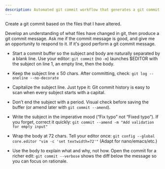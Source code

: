 ```yaml
---
description: Automated git commit workflow that generates a git commit based on the content
---
```


Create a git commit based on the files that I have altered.

Develop an understanding of what files have changed in git, then produce a git commit message. Ask me if the commit message is good, and give me an opportunity to respond to it. If it's good perform a git commit message. 

- Start a commit buffer so the subject and body are naturally separated by a blank line. Use your editor: `git commit` (no `-m`) launches $EDITOR with the subject on line 1, an empty line, then the body.

- Keep the subject line ≤ 50 chars. After committing, check: `git log --oneline --no-decorate`

- Capitalize the subject line. Just type it: Git commit history is easy to scan when every subject starts with a capital.

- Don’t end the subject with a period. Visual check before saving the buffer (or amend later with `git commit --amend`).

- Write the subject in the imperative mood (“Fix typo” not “Fixed typo”). If you forget, correct it quickly: `git commit --amend -m "Add validation for empty input"`

- Wrap the body at 72 chars. Tell your editor once: `git config --global core.editor "vim -c 'set textwidth=72'"` (Adapt for nano/emacs/etc.)

- Use the body to explain what and why, not how. Open the commit for a richer edit: `git commit --verbose` shows the diff below the message so you can focus on rationale.

